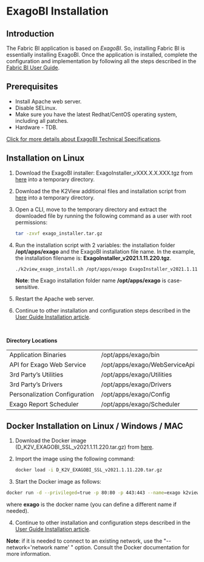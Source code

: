 # ExagoBI Installation

## Introduction

The Fabric BI application is based on *ExagoBI*. So, installing Fabric BI is essentially installing ExagoBI. Once the application is installed, complete the configuration and implementation by following all the steps described in the [Fabric BI User Guide](/articles/38_bi_integration/00_BI_user_guide_overview.md).

## Prerequisites

- Install Apache web server.
- Disable SELinux.
- Make sure you have the latest Redhat/CentOS operating system, including all patches.
- Hardware - TDB.

[Click for more details about ExagoBI Technical Specifications](https://exagobi.com/support/administrators/installation-and-configuration/technical-specifications/).

## Installation on Linux

1. Download the ExagoBI installer: ExagoInstaller_vXXX.X.X.XXX.tgz from [here](https://download.k2view.com/index.php/s/rZLcJXsxVtIyOt5) into a temporary directory.

2. Download the the K2View additional files and installation script from [here](https://download.k2view.com/index.php/s/QVeDho3zep1Jke4) into a temporary directory.

3. Open a CLI, move to the temporary directory and extract the downloaded file by running the following command as a user with root permissions:

   ~~~bash
   tar -zxvf exago_installer.tar.gz
   ~~~

4. Run the installation script with 2 variables: the installation folder **/opt/apps/exago** and the ExagoBI installation file name. 
   In the example, the installation filename is: **ExagoInstaller_v2021.1.11.220.tgz**.

   ~~~bash
   ./k2view_exago_install.sh /opt/apps/exago ExagoInstaller_v2021.1.11.220.tgz
   ~~~

   **Note**: the Exago installation folder name **/opt/apps/exago** is case-sensitive.

5. Restart the Apache web server.

6. Continue to other installation and configuration steps described in the [User Guide Installation article](/articles/38_bi_integration/01_Installation.md).

   ​

**Directory Locations**

<table style="border-collapse: collapse; width: 100%;">
<tbody>
<tr>
<td style="width: 50%; height: 18px;">Application Binaries</td>
<td style="width: 50%; height: 18px;">/opt/apps/exago/bin</td>
</tr>
<tr>
<td style="width: 50%; height: 18px;">API for Exago Web Service</td>

<td style="width: 50%; height: 18px;">/opt/apps/exago/WebServiceApi</td>
</tr>
<tr>
<td style="width: 50%; height: 18px;">3rd Party’s Utilities</td>


<td style="width: 50%; height: 18px;">/opt/apps/exago/Utilities</td>
</tr>
<tr>
<td style="width: 50%; height: 18px;">3rd Party’s Drivers</td>

<td style="width: 50%; height: 18px;">/opt/apps/exago/Drivers</td>
</tr>
<tr>
<td style="width: 50%; height: 18px;">Personalization Configuration</td>

<td style="width: 50%; height: 18px;">/opt/apps/exago/Config</td>
</tr>
<tr>
<td style="width: 50%; height: 18px;">Exago Report Scheduler</td>
<td style="width: 50%; height: 18px;">/opt/apps/exago/Scheduler</td>
</tr>
</tbody>
</table>

## Docker Installation on Linux / Windows / MAC

1. Download the Docker image (D_K2V_EXAGOBI_SSL_v2021.1.11.220.tar.gz) from [here](https://download.k2view.com/index.php/s/kPcU0qApu95l9BG).

2. Import the image using the following command:

   ~~~bash
   docker load -i D_K2V_EXAGOBI_SSL_v2021.1.11.220.tar.gz
   ~~~

3. Start the Docker image as follows:
  ~~~bash
  docker run -d --privileged=true -p 80:80 -p 443:443 --name=exago k2view/exago_ssl:v2021.1.11.220
  ~~~
  
  where **exago** is the docker name (you can define a different name if needed).

4. Continue to other installation and configuration steps described in the [User Guide Installation article](/articles/38_bi_integration/01_Installation.md).

**Note**: if it is needed to connect to an existing network, use the "--network='network name' " option. 
Consult the Docker documentation for more information.



